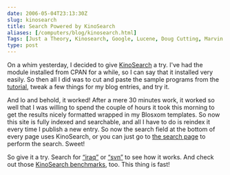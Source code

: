 ```yaml
--- 
date: 2006-05-04T23:13:30Z
slug: kinosearch
title: Search Powered by KinoSearch
aliases: [/computers/blog/kinosearch.html]
Tags: [Just a Theory, Kinosearch, Google, Lucene, Doug Cutting, Marvin Humphries]
type: post
---
```


On a whim yesterday, I decided to give [KinoSearch] a try. I've had the module
installed from CPAN for a while, so I can say that it installed very easily. So
then all I did was to cut and paste the sample programs from the [tutorial],
tweak a few things for my blog entries, and try it.

And lo and behold, it worked! After a mere 30 minutes work, it worked so well
that I was willing to spend the couple of hours it took this morning to get the
results nicely formatted wrapped in my Blosxom templates. So now this site is
fully indexed and searchable, and all I have to do is reindex it every time I
publish a new entry. So now the search field at the bottom of every page uses
KinoSearch, or you can just go to [the search page] to perform the search.
Sweet!

So give it a try. Search for [“iraq”] or [“svn”] to see how it works. And check
out those [KinoSearch benchmarks], too. This thing is fast!

  [KinoSearch]: http://www.rectangular.com/kinosearch/
    "KinoSearch: A Perl search engine library"
  [tutorial]: http://search.cpan.org/dist/KinoSearch/lib/KinoSearch/Docs/Tutorial.pod
    "KinoSearch::Docs::Tutorial - sample indexing and search applications"
  [the search page]: /search.cgi "Search Just a Theory"
  [“iraq”]: /search.cgi?q=iraq "Search for “iraq”"
  [“svn”]: /search.cgi?q=svn "Search for “svn”"
  [KinoSearch benchmarks]: http://www.rectangular.com/kinosearch/benchmarks.html
